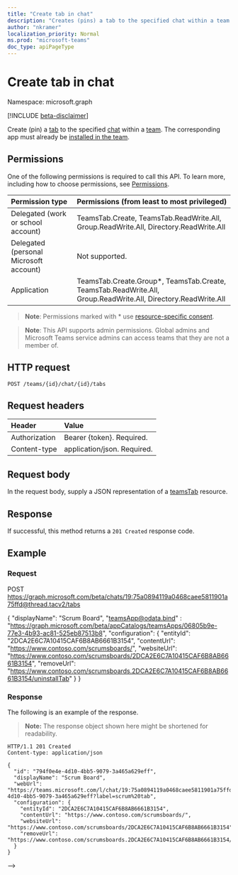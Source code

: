 ```yaml
---
title: "Create tab in chat"
description: "Creates (pins) a tab to the specified chat within a team. "
author: "nkramer"
localization_priority: Normal
ms.prod: "microsoft-teams"
doc_type: apiPageType
---
```


# Create tab in chat

Namespace: microsoft.graph

[!INCLUDE [beta-disclaimer](../../includes/beta-disclaimer.md)]

Create (pin) a [tab](../resources/teamstab.md) to the specified [chat](../resources/chat.md) within a [team](../resources/team.md). 
The corresponding app must already be [installed in the team](../api/teamsappinstallation-add.md).

## Permissions 
One of the following permissions is required to call this API. To learn more, including how to choose permissions, see [Permissions](/graph/permissions-reference).

|Permission type      | Permissions (from least to most privileged)              |
|:--------------------|:---------------------------------------------------------|
|Delegated (work or school account) | TeamsTab.Create, TeamsTab.ReadWrite.All, Group.ReadWrite.All, Directory.ReadWrite.All |
|Delegated (personal Microsoft account) | Not supported.    |
| Application                            | TeamsTab.Create.Group*, TeamsTab.Create, TeamsTab.ReadWrite.All, Group.ReadWrite.All, Directory.ReadWrite.All |

> **Note**: Permissions marked with * use [resource-specific consent]( https://aka.ms/teams-rsc).

> **Note**: This API supports admin permissions. Global admins and Microsoft Teams service admins can access teams that they are not a member of.

## HTTP request
<!-- { "blockType": "ignored" } -->
```http
POST /teams/{id}/chat/{id}/tabs
```

## Request headers
| Header       | Value |
|:---------------|:--------|
| Authorization  | Bearer {token}. Required.  |
| Content-type   | application/json. Required. |

## Request body

In the request body, supply a JSON representation of a [teamsTab](../resources/teamstab.md) resource.

## Response

If successful, this method returns a `201 Created` response code.

## Example

### Request

POST https://graph.microsoft.com/beta/chats/19:75a0894119a0468caee5811901a75ffd@thread.tacv2/tabs

{
  "displayName": "Scrum Board",
  "teamsApp@odata.bind" : "https://graph.microsoft.com/beta/appCatalogs/teamsApps/06805b9e-77e3-4b93-ac81-525eb87513b8",
  "configuration": {
    "entityId": "2DCA2E6C7A10415CAF6B8AB6661B3154",
    "contentUrl": "https://www.contoso.com/scrumsboards/",
    "websiteUrl": "https://www.contoso.com/scrumsboards/2DCA2E6C7A10415CAF6B8AB6661B3154",
    "removeUrl": "https://www.contoso.com/scrumsboards.2DCA2E6C7A10415CAF6B8AB6661B3154/uninstallTab"
  }
}

### Response

The following is an example of the response. 

>**Note:** The response object shown here might be shortened for readability. 
<!-- {
  "blockType": "ignored",
  "truncated": true,
  "@odata.type": "microsoft.graph.team"
} -->

```http
HTTP/1.1 201 Created
Content-type: application/json

{
  "id": "794f0e4e-4d10-4bb5-9079-3a465a629eff",
  "displayName": "Scrum Board",
  "webUrl": "https://teams.microsoft.com/l/chat/19:75a0894119a0468caee5811901a75ffd@thread.tacv2/tab%3a%3a794f0e4e-4d10-4bb5-9079-3a465a629eff?label=scrum%20tab",
  "configuration": {
    "entityId": "2DCA2E6C7A10415CAF6B8AB6661B3154",
    "contentUrl": "https://www.contoso.com/scrumsboards/",
    "websiteUrl": "https://www.contoso.com/scrumsboards/2DCA2E6C7A10415CAF6B8AB6661B3154",
    "removeUrl": "https://www.contoso.com/scrumsboards.2DCA2E6C7A10415CAF6B8AB6661B3154/uninstallTab"
  }
}

```
-->
